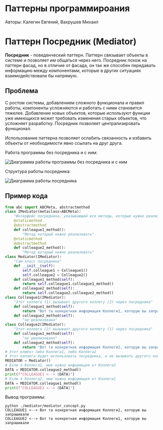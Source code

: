 # Паттерны программироания

Авторы: Калегин Евгений, Вахрушев Михаил

# Паттерн Посредник (Mediator)

**Посредник** - поведенческий паттерн. Паттерн связывает объекты в системе и позволяет им общаться через него.
Посредник похож на паттерн фасад, но в отличие от фасада, он так же способен передавать информацию между компонентами, которые в других ситуациях взаимодействовали бы напрямую.
## Проблема
С ростом системы, добавлением сложного функционала и правил работы, компоненты усложняются и работать с ними становится тяжелее. Добавление новых объектов, которые используют функции уже имеющихся может требовать изменения старых объектов, что усложняет разработку.
Посредник позволяет централизировать функционал.

Использование паттерна позволяет ослабить связанность и избавить объекты от необходимости явно ссылать на друг друга.

Работа программы без посредника и с ним:

![Диаграмма работы программы без посредника и с ним](https://sbcode.net/python/img/mediator_concept.svg)

Структура работы посредника:

![Диаграмма работы посредника](https://sbcode.net/python/img/mediator_example.svg)

## Пример кода

```python
from abc import ABCMeta, abstractmethod
class IMediator(metaclass=ABCMeta):
    "Интерфейс посредника, указывающий все методы, которые нужно реализовать"
    @staticmethod
    @abstractmethod
    def colleague1_method():
        "Метод который нкжно реализовать"
    @staticmethod
    @abstractmethod
    def colleague2_method():
        "Метод который нкжно реализовать"
class Mediator(IMediator):
    "Сам класс посредника"
    def __init__(self):
        self.colleague1 = Colleague1()
        self.colleague2 = Colleague2()
    def colleague1_method(self):
        return self.colleague1.colleague1_method()
    def colleague2_method(self):
        return self.colleague2.colleague2_method()
class Colleague1(IMediator):
    "Этот коллега (1) вызывает другого коллегу (2) через посредника"
    def colleague1_method(self):
        return "Вот та конкретная информация Коллеги1, которую вы запрашивали"
    def colleague2_method(self):
        "не реализовано"
class Colleague2(IMediator):
    "Этот коллега (2) вызывает другого коллегу (1) через посредника"
    def colleague1_method(self):
        "не реализовано"
    def colleague2_method(self):
        return "Вот та конкретная информация Коллеги2, которую вы запрашивали"
# Этот клиент либо Коллега1, либо Коллега2
# Этот коллега будет использовать посредника, а не вызывать другого коллегу напрямую.
MEDIATOR = Mediator()
# Если я Коллега1, мне нужна информация от Коллеги2
DATA = MEDIATOR.colleague2_method()
print(f"COLLEAGUE1 <--> {DATA}")
# Если я Коллега2, мне нужна информация от Коллеги1
DATA = MEDIATOR.colleague1_method()
print(f"COLLEAGUE2 <--> {DATA}")
```
Вывод программы:
```
python ./mediator/mediator_concept.py    
COLLEAGUE1 <--> Вот та конкретная информация Коллеги2, которую вы запрашивали
COLLEAGUE2 <--> Вот та конкретная информация Коллеги1, которую вы запрашивали
```
